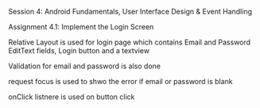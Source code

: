 Session 4: Android Fundamentals, User Interface Design & Event Handling

Assignment 4.1: Implement the Login Screen

Relative Layout is used for login page which contains Email and Password EditText fields, Login button and a textview

Validation for email and password is also done

request focus is used to shwo the error if email or password is blank

onClick listnere is used on button click
